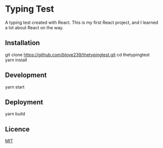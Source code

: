 # Typing Test

A typing test created with React. This is my first React project, and I learned a lot about React on the way.

## Installation

git clone https://github.com/blove239/thetypingtest.git
cd thetypingtest
yarn install

## Development

yarn start


## Deployment

yarn build

## Licence

[MIT](https://choosealicense.com/licenses/mit/)